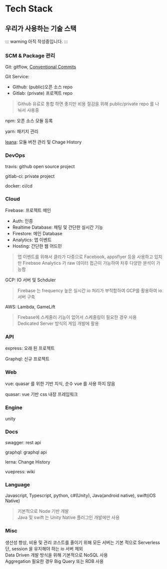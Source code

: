 # Tech Stack

## 우리가 사용하는 기술 스택

::: warning
아직 작성중입니다.
:::

### SCM & Package 관리

Git: gitflow, [Conventional Commits](https://www.conventionalcommits.org)

Git Service:
* Github: (public)오픈 소스 repo
* Gitlab: (private) 프로젝트 repo

> Github 유료로 통합 하면 좋지만 비용 절감을 위해 public/private repo 를 나눠서 사용중

npm: 오픈 소스 모듈 등록

yarn: 패키지 관리

[leana](https://lernajs.io/): 모듈 버전 관리 및 Chage History

### DevOps

travis: github open source project

gitlab-ci: private project

docker: ci/cd

### Cloud

Firebase: 프로젝트 메인
* Auth: 인증
* Realtime Database: 채팅 및 간단한 실시간 기능
* Firestore: 메인 Database
* Analytics: 앱 이벤트
* Hosting: 간단한 웹 어드민

> 앱 이벤트를 위해서 클라가 다중으로 Facebook, appsflyer 등을 사용하고 있지만 Firebase Analytics 가 raw 데이터 접근이 가능하여 차후 다양한 분석이 가능함

GCP: IO 서버 및 Schduler

> Firebase 는 frequency 높은 실시간 io 처리가 부적합하여 GCP를 활용하여 io 서버 구축<br>

AWS: Lambda, GameLift

> Firebase에 스케줄러 기능이 없어서 스케줄링이 필요한 경우 사용<br>
> Dedicated Server 방식의 게임 개발에 활용<br>

### API

express: 오래 된 프로젝트

Graphql: 신규 프로젝트

### Web

vue: quasar 를 위한 기반 지식, 순수 vue 를 사용 하지 않음

quasar: vue 기반 css 내장 프레임워크

### Engine

unity

### Docs

swagger: rest api

graphql: graphql api

lerna: Change History

vuepress: wiki

### Language

Javascript, Typescript, python, c#(Unity), Java(android native), swift(iOS Native)

> 기본적으로 Node 기반 개발<br>
> Java 및 swift 는 Unity Native 플러그인 개발에만 사용

### Misc

생산성 향상, 비용 및 관리 코스트를 줄이기 위해 모든 서버는 기본 적으로 Serverless<br>
단, session 을 유지해야 하는 io 서버 제외<br>
Data Driven 개발 방식을 위해 기본적으로 NoSQL 사용<br>
Aggregation 필요한 경우 Big Query 또는 RDB 사용






